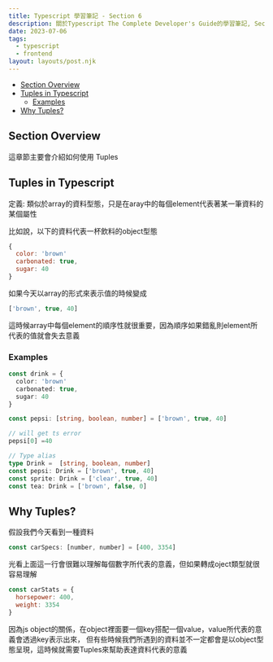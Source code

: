```yaml
---
title: Typescript 學習筆記 - Section 6
description: 關於Typescript The Complete Developer's Guide的學習筆記, Section 6
date: 2023-07-06
tags:
  - typescript
  - frontend
layout: layouts/post.njk
---
```


- [Section Overview](#section-overview)
- [Tuples in Typescript](#tuples-in-typescript)
  - [Examples](#examples)
- [Why Tuples?](#why-tuples)

## Section Overview

這章節主要會介紹如何使用 Tuples

## Tuples in Typescript

定義: 類似於array的資料型態，只是在aray中的每個element代表著某一筆資料的某個屬性

比如說，以下的資料代表一杯飲料的object型態

```js
{
  color: 'brown'
  carbonated: true,
  sugar: 40
}
```

如果今天以array的形式來表示值的時候變成

```js
['brown', true, 40]
```

這時候array中每個element的順序性就很重要，因為順序如果錯亂則element所代表的值就會失去意義

### Examples

```ts
const drink = {
  color: 'brown'
  carbonated: true,
  sugar: 40
}

const pepsi: [string, boolean, number] = ['brown', true, 40]

// will get ts error
pepsi[0] =40

// Type alias
type Drink =  [string, boolean, number]
const pepsi: Drink = ['brown', true, 40]
const sprite: Drink = ['clear', true, 40]
const tea: Drink = ['brown', false, 0]

```

## Why Tuples?

假設我們今天看到一種資料

```js
const carSpecs: [number, number] = [400, 3354]
```

光看上面這一行會很難以理解每個數字所代表的意義，但如果轉成oject類型就很容易理解

```js
const carStats = {
  horsepower: 400,
  weight: 3354
}
```

因為js object的關係，在object裡面要一個key搭配一個value，value所代表的意義會透過key表示出來，
但有些時候我們所遇到的資料並不一定都會是以object型態呈現，這時候就需要Tuples來幫助表達資料代表的意義
